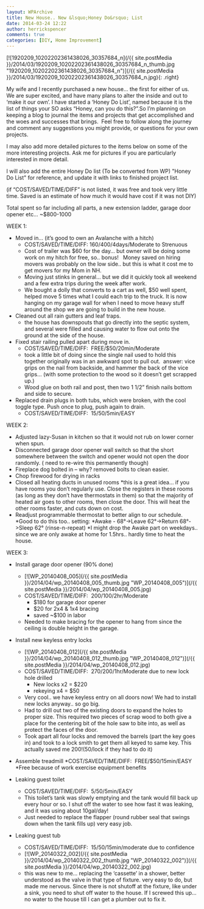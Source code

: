 ```yaml
---
layout: WPArchive
title: New House.. New &lsquo;Honey Do&rsquo; List
date: 2014-03-24 12:22
author: herrickspencer
comments: true
categories: [DIY, Home Improvement]
---
```

[![1920209_10202202361438026_30357684_n](/{{ site.postMedia }}/2014/03/1920209_10202202361438026_30357684_n_thumb.jpg "1920209_10202202361438026_30357684_n")](/{{ site.postMedia }}/2014/03/1920209_10202202361438026_30357684_n.jpg){: .right}

My wife and I recently purchased a new house… the first for either of us. We are super excited, and have many plans to alter the inside and out to ‘make it our own’. I have started a ‘Honey Do List’, named because it is the list of things your SO asks “Honey, can you do this?”.So I’m planning on keeping a blog to journal the items and projects that get accomplished and the woes and successes that brings.  Feel free to follow along the journey and comment any suggestions you might provide, or questions for your own projects.

I may also add more detailed pictures to the items below on some of the more interesting projects. Ask me for pictures if you are particularly interested in more detail.

I will also add the entire Honey Do list \(To be converted from WP\) "Honey Do List" for reference, and update it with links to finished project list.

(if “COST/SAVED/TIME/DIFF” is not listed, it was free and took very little time. Saved is an estimate of how much it would have cost if it was not DIY)

Total spent so far including all parts, a new extension ladder, garage door opener etc… ~$800-1000

WEEK 1:

* Moved in… (it’s good to own an Avalanche with a hitch)
  * COST/SAVED/TIME/DIFF: $160/$400/4days/Moderate to Strenuous
  * Cost of trailer was $60 for the day… but owner will be doing some work on my hitch for free, so.. bonus!   Money saved on hiring movers was probably on the low side.. but this is what it cost me to get movers for my Mom in NH.
  * Moving just stinks in general… but we did it quickly took all weekend and a few extra trips during the week after work.
  * We bought a dolly that converts to a cart as well, $50 well spent, helped move 5 times what I could each trip to the truck. It is now hanging on my garage wall for when I need to move heavy stuff around the shop we are going to build in the new house.
* Cleaned out all rain gutters and leaf traps.
  * the house has downspouts that go directly into the septic system, and several were filled and causing water to flow out onto the ground at the side of the house.
* Fixed stair railing pulled apart during move in.
  * COST/SAVED/TIME/DIFF:  FREE/$50/20min/Moderate
  * took a little bit of doing since the single nail used to hold this together originally was in an awkward spot to pull out.  answer: vice grips on the nail from backside, and hammer the back of the vice grips… (with some protection to the wood so it doesn’t get scrapped up.)
  * Wood glue on both rail and post, then two 1 1/2” finish nails bottom and side to secure.
* Replaced drain plugs in both tubs, which were broken, with the cool toggle type. Push once to plug, push again to drain.
  * COST/SAVED/TIME/DIFF:  $15/$50/5min/EASY

WEEK 2:

* Adjusted lazy-Susan in kitchen so that it would not rub on lower corner when spun.
* Disconnected garage door opener wall switch so that the short somewhere between the switch and opener would not open the door randomly. ( need to re-wire this permanently though)
* Fireplace dog bolted in – why? removed bolts to clean easier.
* Chop firewood for drying in racks
* Closed all heating ducts in unused rooms
    *this is a great idea… if you have rooms you don’t regularly use. Close the registers in these rooms (as long as they don’t have thermostats in them) so that the majority of heated air goes to other rooms, then close the door. This will heat the other rooms faster, and cuts down on cost.
* Readjust programmable thermostat to better align to our schedule.
    *Good to do this too.. setting:
        *Awake - 68°->Leave 62°->Return 68°->Sleep 62° (rinse-n-repeat)
    *I might drop the Awake part on weekdays.. since we are only awake at home for 1.5hrs.. hardly time to heat the house.

WEEK 3:

* Install garage door opener (90% done)
  * [![WP_20140408_005](/{{ site.postMedia }}/2014/04/wp_20140408_005_thumb.jpg "WP_20140408_005")](/{{ site.postMedia }}/2014/04/wp_20140408_005.jpg)
  * COST/SAVED/TIME/DIFF:  $200/$100/2hr/Moderate
    * $180 for garage door opener
    * $20 for 2x4 & 1x4 bracing
    * saved ~$100 in labor
  * Needed to make bracing for the opener to hang from since the ceiling is double height in the garage.

* Install new keyless entry locks
  * [![WP_20140408_012](/{{ site.postMedia }}/2014/04/wp_20140408_012_thumb.jpg "WP_20140408_012")](/{{ site.postMedia }}/2014/04/wp_20140408_012.jpg)
  * COST/SAVED/TIME/DIFF:  $270/$200/1hr/Moderate due to new lock hole drilled
    * New locks x2 = $220
    * rekeying x4 = $50
  * Very cool.. we have keyless entry on all doors now! We had to install new locks anyway.. so go big.
  * Had to drill out two of the existing doors to expand the holes to proper size. This required two pieces of scrap wood to both give a place for the centering bit of the hole saw to bite into, as well as protect the faces of the door.
  * Took apart all four locks and removed the barrels (part the key goes in) and took to a lock smith to get them all keyed to same key. This actually saved me $200!  ($50/lock if they had to do it)
* Assemble treadmill
    *COST/SAVED/TIME/DIFF:  FREE/$50/15min/EASY
        *Free because of work exercise equipment benefits
* Leaking guest toilet
  * COST/SAVED/TIME/DIFF:  $5/$50/5min/EASY
  * This toilet’s tank was slowly emptying and the tank would fill back up every hour or so. I shut off the water to see how fast it was leaking, and it was using about 10gal/day!
  * Just needed to replace the flapper (round rubber seal that swings down when the tank fills up) very easy job.
* Leaking guest tub
  * COST/SAVED/TIME/DIFF:  $15/$50/15min/moderate due to confidence
  * [![WP_20140322_002](/{{ site.postMedia }}/2014/04/wp_20140322_002_thumb.jpg "WP_20140322_002")](/{{ site.postMedia }}/2014/04/wp_20140322_002.jpg)
  * this was new to me… replacing the ‘cassette’ in a shower, better understood as the valve in that type of fixture. very easy to do, but made me nervous. Since there is not shutoff at the fixture, like under a sink, you need to shut off water to the house. If I screwed this up… no water to the house till I can get a plumber out to fix it.
